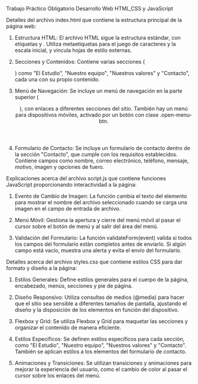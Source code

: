 Trabajo Práctico Obligatorio Desarrollo Web HTML,CSS y JavaScript

Detalles del archivo index.html que contiene la estructura principal de la página web:

1. Estructura HTML: El archivo HTML sigue la estructura estándar, con etiquetas <head> y <body>. Utiliza metaetiquetas para el juego de caracteres y la escala inicial, y vincula hojas de estilo externas.

2. Secciones y Contenidos: Contiene varias secciones (<section>) como "El Estudio", "Nuestro equipo", "Nuestros valores" y "Contacto", cada una con su propio contenido.

3. Menú de Navegación: Se incluye un menú de navegación en la parte superior (<header>), con enlaces a diferentes secciones del sitio. También hay un menú para dispositivos móviles, activado por un botón con clase .open-menu-btn.

4. Formulario de Contacto: Se incluye un formulario de contacto dentro de la sección "Contacto", que cumple con los requisitos establecidos. Contiene campos como nombre, correo electrónico, teléfono, mensaje, motivo, imagen y opciones de fuero.

Explicaciones acerca del archivo script.js que contiene funciones JavaScript proporcionando interactividad a la página:

1. Evento de Cambio de Imagen: La función cambia el texto del elemento <span> para mostrar el nombre del archivo seleccionado cuando se carga una imagen en el campo de entrada de archivo.

2. Menú Móvil: Gestiona la apertura y cierre del menú móvil al pasar el cursor sobre el botón de menú y al salir del área del menú.

3. Validación del Formulario: La función validateForm(event) valida si todos los campos del formulario están completos antes de enviarlo. Si algún campo está vacío, muestra una alerta y evita el envío del formulario.

Detalles acerca del archivo styles.css que contiene estilos CSS para dar formato y diseño a la página:

1. Estilos Generales: Define estilos generales para el cuerpo de la página, encabezado, menús, secciones y pie de página.

2. Diseño Responsivo: Utiliza consultas de medios (@media) para hacer que el sitio sea sensible a diferentes tamaños de pantalla, ajustando el diseño y la disposición de los elementos en función del dispositivo.

3. Flexbox y Grid: Se utiliza Flexbox y Grid para maquetar las secciones y organizar el contenido de manera eficiente.

4. Estilos Específicos: Se definen estilos específicos para cada sección, como "El Estudio", "Nuestro equipo", "Nuestros valores" y "Contacto". También se aplican estilos a los elementos del formulario de contacto.

5. Animaciones y Transiciones: Se utilizan transiciones y animaciones para mejorar la experiencia del usuario, como el cambio de color al pasar el cursor sobre los enlaces del menú.
